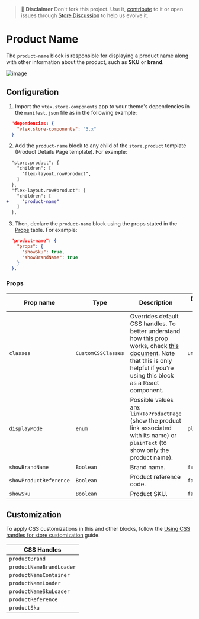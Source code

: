>📢 **Disclaimer** Don't fork this project. Use it, [contribute](https://github.com/vtex-apps/store-components) to it or open issues through [Store Discussion](https://github.com/vtex-apps/store-discussion) to help us evolve it. 

# Product Name

The `product-name` block is responsible for displaying a product name along with other information about the product, such as **SKU** or **brand**.

![image](https://user-images.githubusercontent.com/284515/70231165-8f6b4200-1738-11ea-9f06-3583c08fc693.png)

## Configuration

1. Import the `vtex.store-components` app to your theme's dependencies in the `manifest.json` file as in the following example:

```json
  "dependencies: {
    "vtex.store-components": "3.x"
  }
```

2. Add the `product-name` block to any child of the `store.product` template (Product Details Page template). For example:

```diff
  "store.product": {
    "children": [
      "flex-layout.row#product",
    ]
  },
  "flex-layout.row#product": {
    "children": [
+     "product-name"
    ]
  },
```

3. Then, declare the `product-name` block using the props stated in the [Props](#props) table. For example:

```json
  "product-name": {
    "props": {
      "showSku": true,
      "showBrandName": true
    }
  },
```

### Props

| Prop name | Type | Description | Default value |
| --- | --- | --- | ---| 
| `classes` | `CustomCSSClasses` | Overrides default CSS handles. To better understand how this prop works, check [this document](https://github.com/vtex-apps/css-handles#usecustomclasses). Note that this is only helpful if you're using this block as a React component. | `undefined` |
| `displayMode` | `enum` | Possible values are: `linkToProductPage` (show the product link associated with its name) or `plainText` (to show only the product name). | `plainText`| 
| `showBrandName` | `Boolean` | Brand name. | `false`| 
| `showProductReference` | `Boolean` | Product reference code. | `false`| 
| `showSku` | `Boolean` | Product SKU. | `false` |

## Customization

To apply CSS customizations in this and other blocks, follow the [Using CSS handles for store customization](https://developers.vtex.com/vtex-developer-docs/docs/vtex-io-documentation-using-css-handles-for-store-customization) guide.

| CSS Handles |
| --- |
| `productBrand` |
| `productNameBrandLoader` |
| `productNameContainer` |
| `productNameLoader` |
| `productNameSkuLoader` |
| `productReference` |
| `productSku` |
